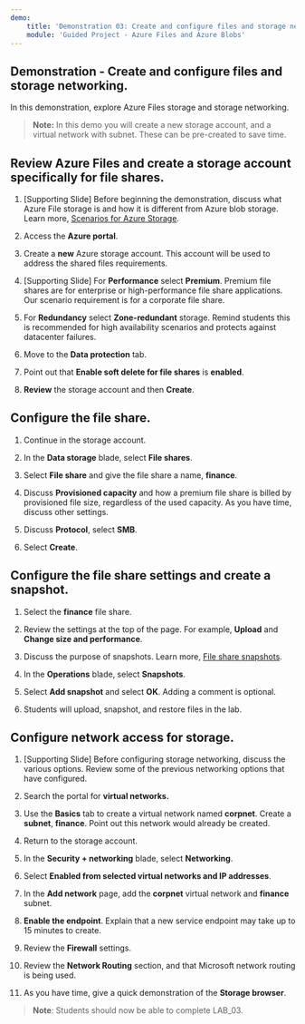 ```yaml
---
demo:
    title: 'Demonstration 03: Create and configure files and storage networking'
    module: 'Guided Project - Azure Files and Azure Blobs'
--- 
```


## Demonstration - Create and configure files and storage networking.

In this demonstration, explore Azure Files storage and storage networking.

> **Note:** In this demo you will create a new storage account, and a virtual network with subnet. These can be pre-created to save time. 

## Review Azure Files and create a storage account specifically for file shares.

1. [Supporting Slide] Before beginning the demonstration, discuss what Azure File storage is and how it is different from Azure blob storage. Learn more, [Scenarios for Azure Storage](https://learn.microsoft.com/azure/storage/common/storage-introduction).

1. Access the **Azure portal**.

1. Create a **new** Azure storage account. This account will be used to address the shared files requirements.

1. [Supporting Slide] For **Performance** select **Premium**. Premium file shares are for enterprise or high-performance file share applications. Our scenario requirement is for a corporate file share. 

1. For **Redundancy** select **Zone-redundant** storage. Remind students this is recommended for high availability scenarios and protects against datacenter failures.

1. Move to the **Data protection** tab.

1. Point out that **Enable soft delete for file shares** is **enabled**.

1. **Review** the storage account and then **Create**.

## Configure the file share.

1. Continue in the storage account.

1. In the **Data storage** blade, select **File shares**.

1. Select **File share** and give the file share a name, **finance**.

1. Discuss **Provisioned capacity** and how a premium file share is billed by provisioned file size, regardless of the used capacity. As you have time, discuss other settings. 

1. Discuss **Protocol**, select **SMB**.

1. Select **Create**.

## Configure the file share settings and create a snapshot.

1. Select the **finance** file share.

1. Review the settings at the top of the page. For example, **Upload** and **Change size and performance**.

1. Discuss the purpose of snapshots. Learn more, [File share snapshots](https://learn.microsoft.com/azure/storage/files/storage-snapshots-files).

1. In the **Operations** blade, select **Snapshots**.

1. Select **Add snapshot** and select **OK**. Adding a comment is optional.

1. Students will upload, snapshot, and restore files in the lab.

## Configure network access for storage.

1. [Supporting Slide] Before configuring storage networking, discuss the various options. Review some of the previous networking options that have configured. 

1. Search the portal for **virtual networks.**

1. Use the **Basics** tab to create a virtual network named **corpnet**. Create a **subnet**, **finance**. Point out this network would already be created.

1. Return to the storage account.

1. In the **Security + networking** blade, select **Networking**.

1. Select **Enabled from selected virtual networks and IP addresses**.

1. In the **Add network** page, add the **corpnet** virtual network and **finance** subnet.

1. **Enable the endpoint**. Explain that a new service endpoint may take up to 15 minutes to create.

1. Review the **Firewall** settings.

1. Review the **Network Routing** section, and that Microsoft network routing is being used.



1. As you have time, give a quick demonstration of the **Storage browser**. 

>**Note**: Students should now be able to complete LAB_03. 
